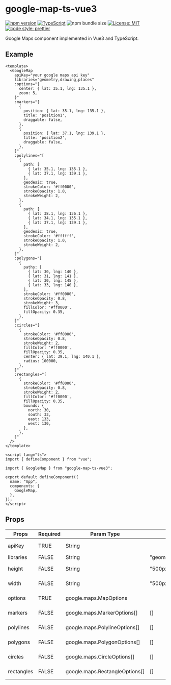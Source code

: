 # google-map-ts-vue3

[![npm version](https://badge.fury.io/js/google-map-ts-vue3.svg)](https://www.npmjs.com/package/google-map-ts-vue3) [![TypeScript](https://badges.frapsoft.com/typescript/code/typescript.svg?v=101)](https://github.com/ellerbrock/typescript-badges/) ![npm bundle size](https://img.shields.io/bundlephobia/min/google-map-ts-vue3.svg) [![License: MIT](https://img.shields.io/badge/License-MIT-yellow.svg)](https://opensource.org/licenses/MIT) [![code style: prettier](https://img.shields.io/badge/code_style-prettier-ff69b4.svg)](https://github.com/prettier/prettier)

Google Maps component implemented in Vue3 and TypeScript.

## Example

```vue
<template>
  <GoogleMap
    apiKey="your google maps api key"
    libraries="geometry,drawing,places"
    :options="{
      center: { lat: 35.1, lng: 135.1 },
      zoom: 5,
    }"
    :markers="[
      {
        position: { lat: 35.1, lng: 135.1 },
        title: 'position1',
        draggable: false,
      },
      {
        position: { lat: 37.1, lng: 139.1 },
        title: 'position2',
        draggable: false,
      },
    ]"
    :polylines="[
      {
        path: [
          { lat: 35.1, lng: 135.1 },
          { lat: 37.1, lng: 139.1 },
        ],
        geodesic: true,
        strokeColor: '#ff0000',
        strokeOpacity: 1.0,
        strokeWeight: 2,
      },
      {
        path: [
          { lat: 38.1, lng: 136.1 },
          { lat: 34.1, lng: 135.1 },
          { lat: 37.1, lng: 139.1 },
        ],
        geodesic: true,
        strokeColor: '#ffffff',
        strokeOpacity: 1.0,
        strokeWeight: 2,
      },
    ]"
    :polygons="[
      {
        paths: [
          { lat: 30, lng: 140 },
          { lat: 31, lng: 141 },
          { lat: 30, lng: 145 },
          { lat: 33, lng: 140 },
        ],
        strokeColor: '#ff0000',
        strokeOpacity: 0.8,
        strokeWeight: 3,
        fillColor: '#ff0000',
        fillOpacity: 0.35,
      },
    ]"
    :circles="[
      {
        strokeColor: '#ff0000',
        strokeOpacity: 0.8,
        strokeWeight: 2,
        fillColor: '#ff0000',
        fillOpacity: 0.35,
        center: { lat: 39.1, lng: 140.1 },
        radius: 100000,
      },
    ]"
    :rectangles="[
      {
        strokeColor: '#ff0000',
        strokeOpacity: 0.8,
        strokeWeight: 2,
        fillColor: '#ff0000',
        fillOpacity: 0.35,
        bounds: {
          north: 30,
          south: 33,
          east: 133,
          west: 130,
        },
      },
    ]"
  />
</template>

<script lang="ts">
import { defineComponent } from "vue";

import { GoogleMap } from "google-map-ts-vue3";

export default defineComponent({
  name: "App",
  components: {
    GoogleMap,
  },
});
</script>
```

## Props

| Props        | Required | Param Type                     | Default value             | Description                                                                                                               |
|--------------|----------|--------------------------------|---------------------------|---------------------------------------------------------------------------------------------------------------------------|
| apiKey       | TRUE     | String                         |                           | [Google Maps  API Key](https://developers.google.com/maps/documentation/javascript/get-api-key)                           |
| libraries    | FALSE    | String                         | "geometry,drawing,places" | [Libraries to load](https://developers.google.com/maps/documentation/javascript/libraries)                                |
| height       | FALSE    | String                         | "500px"                   | The height of Google Maps                                                                                                 |
| width        | FALSE    | String                         | "500px"                   | The width of Google Maps                                                                                                  |
| options      | TRUE     | google.maps.MapOptions         |                           | [MapOptions object](https://developers.google.com/maps/documentation/javascript/reference/map#MapOptions)                 |
| markers      | FALSE    | google.maps.MarkerOptions[]    | []                        | [MarkerOptions object](https://developers.google.com/maps/documentation/javascript/reference/marker#MarkerOptions)        |
| polylines    | FALSE    | google.maps.PolylineOptions[]  | []                        | [PolylineOptions object](https://developers.google.com/maps/documentation/javascript/reference/polygon#PolylineOptions)   |
| polygons     | FALSE    | google.maps.PolygonOptions[]   | []                        | [PolygonOptions object](https://developers.google.com/maps/documentation/javascript/reference/polygon#PolygonOptions)     |
| circles      | FALSE    | google.maps.CircleOptions[]    | []                        | [CircleOptions object](https://developers.google.com/maps/documentation/javascript/reference/polygon#CircleOptions)       |
| rectangles   | FALSE    | google.maps.RectangleOptions[] | []                        | [RectangleOptions object](https://developers.google.com/maps/documentation/javascript/reference/polygon#RectangleOptions) |
